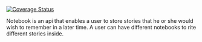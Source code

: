 [![Coverage Status](https://coveralls.io/repos/github/Etomovich/TheNotebook/badge.svg?branch=master)](https://coveralls.io/github/Etomovich/TheNotebook?branch=master)

Notebook is an api that enables a user to store stories that he or she would wish to remember in a later time. A user can have different notebooks to rite different stories inside.
